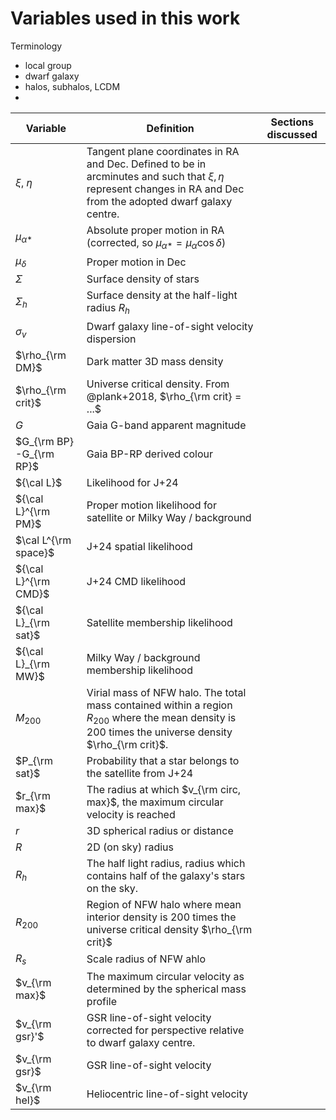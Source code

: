 # Variables used in this work

Terminology

- local group
- dwarf galaxy
- halos, subhalos, LCDM
- 

| Variable                  | Definition                                                   | Sections discussed |
| ------------------------- | ------------------------------------------------------------ | ------------------ |
| $\xi$, $\eta$             | Tangent plane coordinates in RA and Dec. Defined to be in arcminutes and such that $\xi, \eta$ represent changes in RA and Dec from the adopted dwarf galaxy centre. |                    |
| $\mu_{\alpha *}$          | Absolute proper motion in RA (corrected, so $\mu_{\alpha *} = \mu_\alpha \cos \delta$) |                    |
| $\mu_\delta$              | Proper motion in Dec                                         |                    |
| $\Sigma$                  | Surface density of stars                                     |                    |
| $\Sigma_h$                | Surface density at the half-light radius $R_h$               |                    |
| $\sigma_v$                | Dwarf galaxy line-of-sight velocity dispersion               |                    |
| $\rho_{\rm DM}$           | Dark matter 3D mass density                                  |                    |
| $\rho_{\rm crit}$         | Universe critical density. From @plank+2018, $\rho_{\rm crit} = ...$ |                    |
| $G$                       | Gaia G-band apparent magnitude                               |                    |
| $G_{\rm BP}  -G_{\rm RP}$ | Gaia BP-RP derived colour                                    |                    |
| ${\cal L}$                | Likelihood for J+24                                          |                    |
| ${\cal L}^{\rm PM}$       | Proper motion likelihood for satellite or Milky Way / background |                    |
| $\cal L^{\rm space}$      | J+24 spatial likelihood                                      |                    |
| ${\cal L}^{\rm CMD}$      | J+24 CMD likelihood                                          |                    |
| ${\cal L}_{\rm sat}$      | Satellite membership likelihood                              |                    |
| ${\cal L}_{\rm MW}$       | Milky Way / background membership likelihood                 |                    |
| $M_{200}$                 | Virial mass of NFW halo. The total mass contained within a region $R_{200}$ where the mean density is 200 times the universe density $\rho_{\rm crit}$. |                    |
| $P_{\rm sat}$             | Probability that a star belongs to the satellite from J+24   |                    |
| $r_{\rm max}$             | The radius at which $v_{\rm circ, max}$, the maximum circular velocity is reached |                    |
| $r$                       | 3D spherical radius or distance                              |                    |
| $R$                       | 2D (on sky) radius                                           |                    |
| $R_h$                     | The half light radius, radius which contains half of the galaxy's stars on the sky. |                    |
| $R_{200}$                 | Region of NFW halo where mean interior density is 200 times the universe critical density $\rho_{\rm crit}$ |                    |
| $R_s$                     | Scale radius of NFW ahlo                                     |                    |
| $v_{\rm max}$             | The maximum circular velocity as determined by the spherical mass profile |                    |
| $v_{\rm gsr}'$            | GSR line-of-sight velocity corrected for perspective relative to dwarf galaxy centre. |                    |
| $v_{\rm gsr}$             | GSR line-of-sight velocity                                   |                    |
| $v_{\rm hel}$             | Heliocentric line-of-sight velocity                          |                    |
